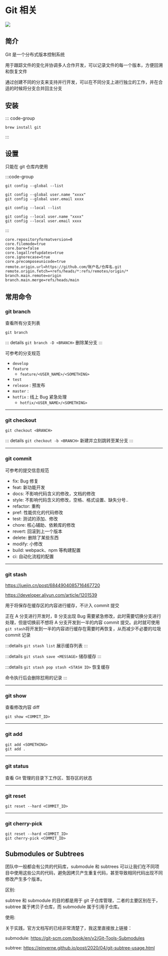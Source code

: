 # Git 相关

![](/images/git.webp)

## 简介

Git 是一个分布式版本控制系统

用于跟踪文件的变化并协调多人合作开发，可以记录文件的每一个版本，方便回溯和恢复文件

通过创建不同的分支来支持并行开发，可以在不同分支上进行独立的工作，并在合适的时候将分支合并回主分支

## 安装

::: code-group

```shell [Mac]
brew install git
```

:::

## 设置

只能在 git 仓库内使用

:::code-group

```shell [Global]
git config --global --list

git config --global user.name "xxxx"
git config --global user.email xxxx
```

```shell [Local]
git config --local --list

git config --local user.name "xxxx"
git config --local user.email xxxx
```

:::

```shell
core.repositoryformatversion=0
core.filemode=true
core.bare=false
core.logallrefupdates=true
core.ignorecase=true
core.precomposeunicode=true
remote.origin.url=https://github.com/账户名/仓库名.git
remote.origin.fetch=+refs/heads/*:refs/remotes/origin/*
branch.main.remote=origin
branch.main.merge=refs/heads/main
```

## 常用命令

### git branch

查看所有分支列表

```shell
git branch
```

::: details `git branch -D <BRANCH>`
删除某分支
:::

可参考的分支规范

- `develop`
- `feature`
  - `feature/<USER_NAME>/<SOMETHING>`
- `test`
- `release` : 预发布
- `master` :
- `hotfix` : 线上 Bug 紧急处理
  - `hotfix/<USER_NAME>/<SOMETHING>`

---

### git checkout

```shell
git checkout <BRANCH>
```

::: details `git checkout -b <BRANCH>`
新建并立刻跳转至某分支
:::

---

### git commit

可参考的提交信息规范

- fix: Bug 修复
- feat: 新功能开发
- docs: 不影响代码含义的修改，文档的修改
- style: 不影响代码含义的修改，空格、格式设置、缺失分号..
- refactor: 重构
- pref: 性能优化的代码修改
- test: 测试的添加、修改
- chore: 核心辅助、依赖库的修改
- revert: 回滚到上一个版本
- delete: 删除了某些东西
- modify: 小修改
- build: webpack、npm 等构建配置
- ci: 自动化流程的配置

---

### git stash

https://juejin.cn/post/6844904085716467720

https://developer.aliyun.com/article/1201539

用于将保存在缓存区的内容进行缓存，不计入 commit 提交

正在 A 分支进行开发时，B 分支出现 Bug 需要紧急修改，此时需要切换分支进行处理，但是切换前不想将 A 分支开发到一半的内容 commit 提交。此时就可使用`git stash`将开发到一半的内容进行缓存在需要时再恢复，从而减少不必要的垃圾 commit 记录

:::details `git stash list`
展示缓存列表
:::

:::details `git stash save <MESSAGE>`
储存缓存
:::

:::details `git stash pop stash <STASH ID>`
恢复缓存

命令执行后会删除怼用的记录
:::

---

### git show

查看修改内容 diff

```shell
git show <COMMIT_ID>
```

---

### git add

```shell
git add <SOMETHING>
git add .
```

---

### git status

查看 Git 管理的目录下工作区、暂存区的状态

---

### git reset

```shell
git reset --hard <COMMIT_ID>
```

---

### git cherry-pick

```shell
git reset --hard <COMMIT_ID>
git cherry-pick <COMMIT_ID>
```

## Submodules or Subtrees

团队中一般都会有公共的代码库，submodule 和 subtrees 可以让我们在不同项目中使用这些公共的代码，避免因拷贝产生重复代码，甚至导致相同代码出现不同修改产生多个版本。

区别:

subtree 和 submodule 的目的都是用于 git 子仓库管理，二者的主要区别在于，subtree 属于拷贝子仓库，而 submodule 属于引用子仓库。

使用:

关于实践，官方文档写的已经非常清楚了，我这里直接放上链接：

submodule: https://git-scm.com/book/en/v2/Git-Tools-Submodules

subtree: https://einverne.github.io/post/2020/04/git-subtree-usage.html

